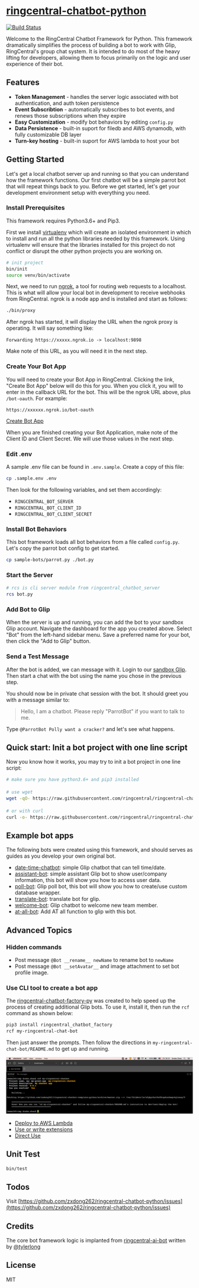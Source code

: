 # [ringcentral-chatbot-python](https://github.com/ringcentral/ringcentral-chatbot-python) <!-- omit in toc -->

[![Build Status](https://travis-ci.org/ringcentral/ringcentral-chatbot-python.svg?branch=test)](https://travis-ci.org/ringcentral/ringcentral-chatbot-python)

Welcome to the RingCentral Chatbot Framework for Python. This framework dramatically simplifies the process of building a bot to work with Glip, RingCentral's group chat system. It is intended to do most of the heavy lifting for developers, allowing them to focus primarily on the logic and user experience of their bot.

## Features

- **Token Management** - handles the server logic associated with bot authentication, and auth token persistence
- **Event Subscribtion** - automatically subscribes to bot events, and renews those subscriptions when they expire
- **Easy Customization** - modify bot behaviors by editing `config.py`
- **Data Persistence** - built-in suport for filedb and AWS dynamodb, with fully customizable DB layer
- **Turn-key hosting** - built-in suport for AWS lambda to host your bot

## Getting Started

Let's get a local chatbot server up and running so that you can understand how the framework functions. Our first chatbot will be a simple parrot bot that will repeat things back to you. Before we get started, let's get your development environment setup with everything you need.

### Install Prerequisites

This framework requires Python3.6+ and Pip3.

First we install [virtualenv](https://virtualenv.pypa.io/en/latest/) which will create an isolated environment in which to install and run all the python libraries needed by this framework. Using virtualenv will ensure that the libraries installed for this project do not conflict or disrupt the other python projects you are working on.

```bash
# init project
bin/init
source venv/bin/activate
```

Next, we need to run [ngrok](https://ngrok.com/), a tool for routing web requests to a localhost. This is what will allow your local bot in development to receive webhooks from RingCentral. ngrok is a node app and is installed and start as follows:

```bash
./bin/proxy
```

After ngrok has started, it will display the URL when the ngrok proxy is operating. It will say something like:

```Forwarding https://xxxxx.ngrok.io -> localhost:9898```

Make note of this URL, as you will need it in the next step.

### Create Your Bot App

You will need to create your Bot App in RingCentral. Clicking the link, "Create Bot App" below will do this for you. When you click it, you will to enter in the callback URL for the bot. This will be the ngrok URL above, plus `/bot-oauth`. For example:

    https://xxxxxx.ngrok.io/bot-oauth

[Create Bot App](https://developer.ringcentral.com/new-app?name=Sample+Bot+App&desc=A+sample+app+created+in+conjunction+with+the+python+bot+framework&public=true&type=ServerBot&carriers=7710,7310,3420&permissions=ReadAccounts,EditExtensions,SubscriptionWebhook,Glip&redirectUri=)

When you are finished creating your Bot Application, make note of the Client ID and Client Secret. We will use those values in the next step.

### Edit .env

A sample .env file can be found in `.env.sample`. Create a copy of this file:

```bash
cp .sample.env .env
```

Then look for the following variables, and set them accordingly:

- `RINGCENTRAL_BOT_SERVER`
- `RINGCENTRAL_BOT_CLIENT_ID`
- `RINGCENTRAL_BOT_CLIENT_SECRET`

### Install Bot Behaviors

This bot framework loads all bot behaviors from a file called `config.py`. Let's copy the parrot bot config to get started.

```bash
cp sample-bots/parrot.py ./bot.py
```

### Start the Server

```bash
# rcs is cli server module from ringcentral_chatbot_server
rcs bot.py
```

### Add Bot to Glip

When the server is up and running, you can add the bot to your sandbox Glip account. Navigate the dashboard for the app you created above. Select "Bot" from the left-hand sidebar menu. Save a preferred name for your bot, then click the "Add to Glip" button.

### Send a Test Message

After the bot is added, we can message with it. Login to our [sandbox Glip](https://glip.devtest.ringcentral.com). Then start a chat with the bot using the name you chose in the previous step.

You should now be in private chat session with the bot. It should greet you with a message similar to:

> Hello, I am a chatbot. Please reply "ParrotBot" if you want to talk to me.

Type `@ParrotBot Polly want a cracker?` and let's see what happens.

## Quick start: Init a bot project with one line script

Now you know how it works, you may try to init a bot project in one line script:

```bash
# make sure you have python3.6+ and pip3 installed

# use wget
wget -qO- https://raw.githubusercontent.com/ringcentral/ringcentral-chatbot-factory-py/master/bin/init.sh | bash

# or with curl
curl -o- https://raw.githubusercontent.com/ringcentral/ringcentral-chatbot-factory-py/master/bin/init.sh | bash
```

## Example bot apps

The following bots were created using this framework, and should serves as guides as you develop your own original bot.

- [date-time-chatbot](https://github.com/zxdong262/ringcentral-date-time-chatbot): simple Glip chatbot that can tell time/date.
- [assistant-bot](https://github.com/zxdong262/ringcentral-assistant-bot): simple assistant Glip bot to show user/company information, this bot will show you how to access user data.
- [poll-bot](https://github.com/zxdong262/ringcentral-poll-bot): Glip poll bot, this bot will show you how to create/use custom database wrapper.
- [translate-bot](https://github.com/zxdong262/ringcentral-translate-bot): translate bot for glip.
- [welcome-bot](https://github.com/zxdong262/ringcentral-welcome-bot-py): Glip chatbot to welcome new team member.
- [at-all-bot](https://github.com/zxdong262/ringcentral-at-all-bot): Add AT all function to glip with this bot.

## Advanced Topics

### Hidden commands

- Post message `@Bot __rename__ newName` to rename bot to `newName`
- Post message `@Bot __setAvatar__` and image attachment to set bot profile image.

### Use CLI tool to create a bot app

The [ringcentral-chatbot-factory-py](https://github.com/ringcentral/ringcentral-chatbot-factory-py) was created to help speed up the process of creating additional Glip bots. To use it, install it, then run the `rcf` command as shown below:

```bash
pip3 install ringcentral_chatbot_factory
rcf my-ringcentral-chat-bot
```

Then just answer the prompts. Then follow the directions in `my-ringcentral-chat-bot/README.md` to get up and running.

![ ](https://github.com/ringcentral/ringcentral-chatbot-factory-py/raw/master/screenshots/cli.png)

- [Deploy to AWS Lambda](docs/deploy-to-aws-lambda.md)
- [Use or write extensions](docs/extensions.md)
- [Direct Use](docs/use.md)

## Unit Test

```bash
bin/test
```

## Todos

Visit [https://github.com/zxdong262/ringcentral-chatbot-python/issues](https://github.com/zxdong262/ringcentral-chatbot-python/issues)

## Credits

The core bot framework logic is implanted from [ringcentral-ai-bot](https://github.com/ringcentral-tutorials/ringcentral-ai-bot) written by [@tylerlong](https://github.com/tylerlong)

## License

MIT

